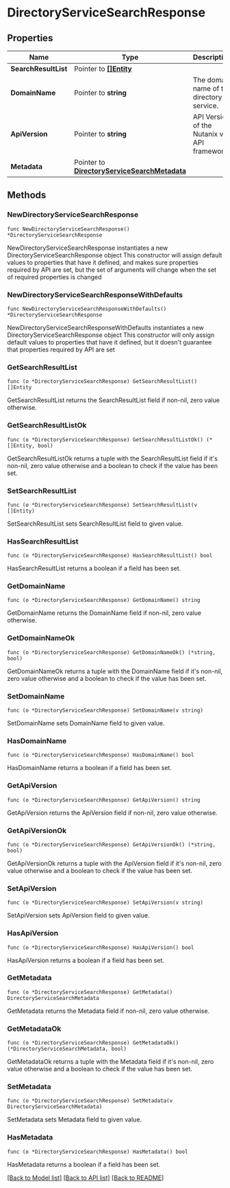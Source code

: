# DirectoryServiceSearchResponse

## Properties

Name | Type | Description | Notes
------------ | ------------- | ------------- | -------------
**SearchResultList** | Pointer to [**[]Entity**](Entity.md) |  | [optional] 
**DomainName** | Pointer to **string** | The domain name of the directory service. | [optional] 
**ApiVersion** | Pointer to **string** | API Version of the Nutanix v3 API framework. | [optional] [readonly] [default to "3.1.0"]
**Metadata** | Pointer to [**DirectoryServiceSearchMetadata**](DirectoryServiceSearchMetadata.md) |  | [optional] 

## Methods

### NewDirectoryServiceSearchResponse

`func NewDirectoryServiceSearchResponse() *DirectoryServiceSearchResponse`

NewDirectoryServiceSearchResponse instantiates a new DirectoryServiceSearchResponse object
This constructor will assign default values to properties that have it defined,
and makes sure properties required by API are set, but the set of arguments
will change when the set of required properties is changed

### NewDirectoryServiceSearchResponseWithDefaults

`func NewDirectoryServiceSearchResponseWithDefaults() *DirectoryServiceSearchResponse`

NewDirectoryServiceSearchResponseWithDefaults instantiates a new DirectoryServiceSearchResponse object
This constructor will only assign default values to properties that have it defined,
but it doesn't guarantee that properties required by API are set

### GetSearchResultList

`func (o *DirectoryServiceSearchResponse) GetSearchResultList() []Entity`

GetSearchResultList returns the SearchResultList field if non-nil, zero value otherwise.

### GetSearchResultListOk

`func (o *DirectoryServiceSearchResponse) GetSearchResultListOk() (*[]Entity, bool)`

GetSearchResultListOk returns a tuple with the SearchResultList field if it's non-nil, zero value otherwise
and a boolean to check if the value has been set.

### SetSearchResultList

`func (o *DirectoryServiceSearchResponse) SetSearchResultList(v []Entity)`

SetSearchResultList sets SearchResultList field to given value.

### HasSearchResultList

`func (o *DirectoryServiceSearchResponse) HasSearchResultList() bool`

HasSearchResultList returns a boolean if a field has been set.

### GetDomainName

`func (o *DirectoryServiceSearchResponse) GetDomainName() string`

GetDomainName returns the DomainName field if non-nil, zero value otherwise.

### GetDomainNameOk

`func (o *DirectoryServiceSearchResponse) GetDomainNameOk() (*string, bool)`

GetDomainNameOk returns a tuple with the DomainName field if it's non-nil, zero value otherwise
and a boolean to check if the value has been set.

### SetDomainName

`func (o *DirectoryServiceSearchResponse) SetDomainName(v string)`

SetDomainName sets DomainName field to given value.

### HasDomainName

`func (o *DirectoryServiceSearchResponse) HasDomainName() bool`

HasDomainName returns a boolean if a field has been set.

### GetApiVersion

`func (o *DirectoryServiceSearchResponse) GetApiVersion() string`

GetApiVersion returns the ApiVersion field if non-nil, zero value otherwise.

### GetApiVersionOk

`func (o *DirectoryServiceSearchResponse) GetApiVersionOk() (*string, bool)`

GetApiVersionOk returns a tuple with the ApiVersion field if it's non-nil, zero value otherwise
and a boolean to check if the value has been set.

### SetApiVersion

`func (o *DirectoryServiceSearchResponse) SetApiVersion(v string)`

SetApiVersion sets ApiVersion field to given value.

### HasApiVersion

`func (o *DirectoryServiceSearchResponse) HasApiVersion() bool`

HasApiVersion returns a boolean if a field has been set.

### GetMetadata

`func (o *DirectoryServiceSearchResponse) GetMetadata() DirectoryServiceSearchMetadata`

GetMetadata returns the Metadata field if non-nil, zero value otherwise.

### GetMetadataOk

`func (o *DirectoryServiceSearchResponse) GetMetadataOk() (*DirectoryServiceSearchMetadata, bool)`

GetMetadataOk returns a tuple with the Metadata field if it's non-nil, zero value otherwise
and a boolean to check if the value has been set.

### SetMetadata

`func (o *DirectoryServiceSearchResponse) SetMetadata(v DirectoryServiceSearchMetadata)`

SetMetadata sets Metadata field to given value.

### HasMetadata

`func (o *DirectoryServiceSearchResponse) HasMetadata() bool`

HasMetadata returns a boolean if a field has been set.


[[Back to Model list]](../README.md#documentation-for-models) [[Back to API list]](../README.md#documentation-for-api-endpoints) [[Back to README]](../README.md)


